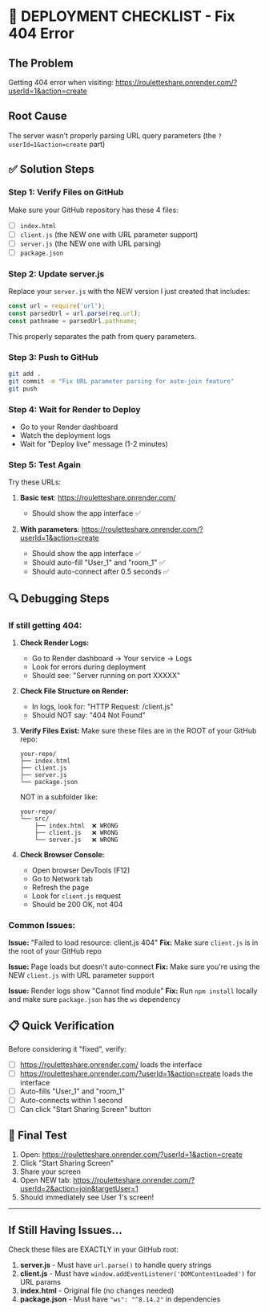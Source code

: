 # 🚨 DEPLOYMENT CHECKLIST - Fix 404 Error

## The Problem
Getting 404 error when visiting: https://rouletteshare.onrender.com/?userId=1&action=create

## Root Cause
The server wasn't properly parsing URL query parameters (the `?userId=1&action=create` part)

## ✅ Solution Steps

### Step 1: Verify Files on GitHub
Make sure your GitHub repository has these 4 files:
- [ ] `index.html`
- [ ] `client.js` (the NEW one with URL parameter support)
- [ ] `server.js` (the NEW one with URL parsing)
- [ ] `package.json`

### Step 2: Update server.js
Replace your `server.js` with the NEW version I just created that includes:
```javascript
const url = require('url');
const parsedUrl = url.parse(req.url);
const pathname = parsedUrl.pathname;
```

This properly separates the path from query parameters.

### Step 3: Push to GitHub
```bash
git add .
git commit -m "Fix URL parameter parsing for auto-join feature"
git push
```

### Step 4: Wait for Render to Deploy
- Go to your Render dashboard
- Watch the deployment logs
- Wait for "Deploy live" message (1-2 minutes)

### Step 5: Test Again
Try these URLs:
1. **Basic test**: https://rouletteshare.onrender.com/
   - Should show the app interface ✅
   
2. **With parameters**: https://rouletteshare.onrender.com/?userId=1&action=create
   - Should show the app interface ✅
   - Should auto-fill "User_1" and "room_1" ✅
   - Should auto-connect after 0.5 seconds ✅

## 🔍 Debugging Steps

### If still getting 404:

1. **Check Render Logs:**
   - Go to Render dashboard → Your service → Logs
   - Look for errors during deployment
   - Should see: "Server running on port XXXXX"

2. **Check File Structure on Render:**
   - In logs, look for: "HTTP Request: /client.js"
   - Should NOT say: "404 Not Found"

3. **Verify Files Exist:**
   Make sure these files are in the ROOT of your GitHub repo:
   ```
   your-repo/
   ├── index.html
   ├── client.js
   ├── server.js
   └── package.json
   ```
   
   NOT in a subfolder like:
   ```
   your-repo/
   └── src/
       ├── index.html  ❌ WRONG
       ├── client.js   ❌ WRONG
       └── server.js   ❌ WRONG
   ```

4. **Check Browser Console:**
   - Open browser DevTools (F12)
   - Go to Network tab
   - Refresh the page
   - Look for `client.js` request
   - Should be 200 OK, not 404

### Common Issues:

**Issue:** "Failed to load resource: client.js 404"
**Fix:** Make sure `client.js` is in the root of your GitHub repo

**Issue:** Page loads but doesn't auto-connect
**Fix:** Make sure you're using the NEW `client.js` with URL parameter support

**Issue:** Render logs show "Cannot find module"
**Fix:** Run `npm install` locally and make sure `package.json` has the `ws` dependency

## 📋 Quick Verification

Before considering it "fixed", verify:
- [ ] https://rouletteshare.onrender.com/ loads the interface
- [ ] https://rouletteshare.onrender.com/?userId=1&action=create loads the interface
- [ ] Auto-fills "User_1" and "room_1"
- [ ] Auto-connects within 1 second
- [ ] Can click "Start Sharing Screen" button

## 🎯 Final Test

1. Open: https://rouletteshare.onrender.com/?userId=1&action=create
2. Click "Start Sharing Screen"
3. Share your screen
4. Open NEW tab: https://rouletteshare.onrender.com/?userId=2&action=join&targetUser=1
5. Should immediately see User 1's screen!

---

## If Still Having Issues...

Check these files are EXACTLY in your GitHub root:
1. **server.js** - Must have `url.parse()` to handle query strings
2. **client.js** - Must have `window.addEventListener('DOMContentLoaded')` for URL params
3. **index.html** - Original file (no changes needed)
4. **package.json** - Must have `"ws": "^8.14.2"` in dependencies
